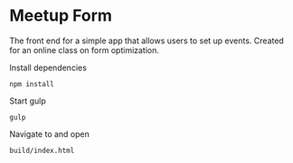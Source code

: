 # Meetup Form

The front end for a simple app that allows users to set up events.
Created for an online class on form optimization.

Install dependencies

`npm install`

Start gulp

`gulp`

Navigate to and open

`build/index.html`